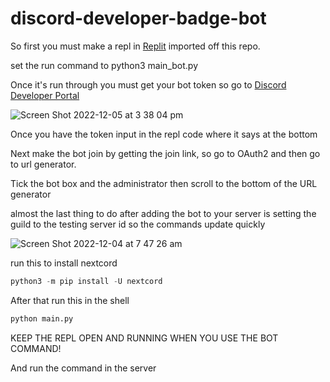 # discord-developer-badge-bot
So first you must make a repl in <a href="https://replit.com" target="_blank">Replit</a> imported off this repo.

set the run command to python3 main_bot.py

Once it's run through you must get your bot token so go to <a href="https://discord.com/developers/applications" target="_blank">Discord Developer Portal</a>

![Screen Shot 2022-12-05 at 3 38 04 pm](https://user-images.githubusercontent.com/117503464/205550945-cba29b4d-0215-46de-aa55-3b06e235b739.png)


Once you have the token input in the repl code where it says at the bottom

Next make the bot join by getting the join link, so go to OAuth2 and then go to url generator.

Tick the bot box and the administrator then scroll to the bottom of the URL generator 


almost the last thing to do after adding the bot to your server is setting the guild to the testing server id so the commands update quickly

![Screen Shot 2022-12-04 at 7 47 26 am](https://user-images.githubusercontent.com/117503464/205461507-580063ad-c100-41e0-a2cb-41211ee4ac11.png)

run this to install nextcord
```python
python3 -m pip install -U nextcord
```

After that run this in the shell 

```python
python main.py
```
KEEP THE REPL OPEN AND RUNNING WHEN YOU USE THE BOT COMMAND!

And run the command in the server
